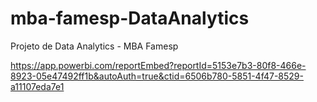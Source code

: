# mba-famesp-DataAnalytics
Projeto de Data Analytics - MBA Famesp

https://app.powerbi.com/reportEmbed?reportId=5153e7b3-80f8-466e-8923-05e47492ff1b&autoAuth=true&ctid=6506b780-5851-4f47-8529-a11107eda7e1
